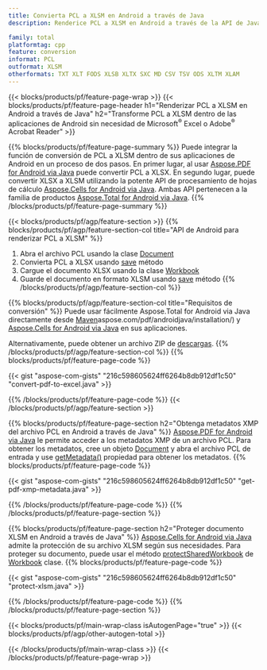 ```yaml
---
title: Convierta PCL a XLSM en Android a través de Java
description: Renderice PCL a XLSM en Android a través de la API de Java sin usar Microsoft Excel o Adobe Reader

family: total
platformtag: cpp
feature: conversion
informat: PCL
outformat: XLSM
otherformats: TXT XLT FODS XLSB XLTX SXC MD CSV TSV ODS XLTM XLAM
---
```

{{< blocks/products/pf/feature-page-wrap >}}
{{< blocks/products/pf/feature-page-header h1="Renderizar PCL a XLSM en Android a través de Java" h2="Transforme PCL a XLSM dentro de las aplicaciones de Android sin necesidad de Microsoft<sup>&reg;</sup> Excel o Adobe<sup>&reg;</sup> Acrobat Reader" >}}

{{% blocks/products/pf/feature-page-summary %}}
Puede integrar la función de conversión de PCL a XLSM dentro de sus aplicaciones de Android en un proceso de dos pasos. En primer lugar, al usar [Aspose.PDF for Android via Java](https://products.aspose.com/pdf/android-java/) puede convertir PCL a XLSX. En segundo lugar, puede convertir XLSX a XLSM utilizando la potente API de procesamiento de hojas de cálculo [Aspose.Cells for Android via Java](https://products.aspose.com/cells/android-java/). Ambas API pertenecen a la familia de productos [Aspose.Total for Android via Java](https://products.aspose.com/total/android-java/). 
{{% /blocks/products/pf/feature-page-summary  %}}

{{< blocks/products/pf/agp/feature-section >}}
{{% blocks/products/pf/agp/feature-section-col title="API de Android para renderizar PCL a XLSM" %}}
1. Abra el archivo PCL usando la clase [Document](https://reference.aspose.com/pdf/java/com.aspose.pdf/Document)
2. Convierta PCL a XLSX usando [save](https://reference.aspose.com/pdf/java/com.aspose.pdf/Document#save-java.lang.String-com.aspose.pdf.SaveOptions-) método
3. Cargue el documento XLSX usando la clase [Workbook](https://reference.aspose.com/cells/java/com.aspose.cells/Workbook)
4. Guarde el documento en formato XLSM usando [save](https://reference.aspose.com/cells/java/com.aspose.cells/workbook#save(java.lang.String,%20com.aspose.cells.GuardarOpciones)) método
{{% /blocks/products/pf/agp/feature-section-col %}}

{{% blocks/products/pf/agp/feature-section-col title="Requisitos de conversión" %}}
Puede usar fácilmente Aspose.Total for Android via Java directamente desde [Maven](https://releases.aspose.com/total/java/)aspose.com/pdf/androidjava/installation/) y [Aspose.Cells for Android via Java](https://docs.aspose.com/cells/java/aspose-cells-for-android-via-java-installation/) en sus aplicaciones.

Alternativamente, puede obtener un archivo ZIP de [descargas](https://releases.aspose.com/total/androidjava).
{{% /blocks/products/pf/agp/feature-section-col %}}
{{% blocks/products/pf/feature-page-code %}}

{{< gist "aspose-com-gists" "216c598605624ff6264b8db912df1c50" "convert-pdf-to-excel.java" >}}



{{% /blocks/products/pf/feature-page-code %}}
{{< /blocks/products/pf/agp/feature-section >}}

{{% blocks/products/pf/feature-page-section  h2="Obtenga metadatos XMP del archivo PCL en Android a través de Java" %}}
[Aspose.PDF for Android via Java](https://products.aspose.com/pdf/android-java/) le permite acceder a los metadatos XMP de un archivo PCL. Para obtener los metadatos, cree un objeto [Document](https://reference.aspose.com/pdf/java/com.aspose.pdf/Document) y abra el archivo PCL de entrada y use [getMetadata()](https://reference.aspose.com/pdf/java/com.aspose.pdf/Document#getMetadata--) propiedad para obtener los metadatos.
{{% blocks/products/pf/feature-page-code %}}

{{< gist "aspose-com-gists" "216c598605624ff6264b8db912df1c50" "get-pdf-xmp-metadata.java" >}}

{{% /blocks/products/pf/feature-page-code  %}}
{{% /blocks/products/pf/feature-page-section %}}

{{% blocks/products/pf/feature-page-section  h2="Proteger documento XLSM en Android a través de Java" %}}
[Aspose.Cells for Android via Java](https://products.aspose.com/cells/android-java/) admite la protección de su archivo XLSM según sus necesidades. Para proteger su documento, puede usar el método [protectSharedWorkbook](https://reference.aspose.com/cells/java/com.aspose.cells/workbook#protectSharedWorkbook(java.lang.String)) de [Workbook](https://reference.aspose.com/cells/java/com.aspose.cells/Workbook) clase.
{{% blocks/products/pf/feature-page-code %}}

{{< gist "aspose-com-gists" "216c598605624ff6264b8db912df1c50" "protect-xlsm.java" >}}

{{% /blocks/products/pf/feature-page-code  %}}
{{% /blocks/products/pf/feature-page-section %}}

{{< blocks/products/pf/main-wrap-class isAutogenPage="true" >}}
{{< blocks/products/pf/agp/other-autogen-total >}}

{{< /blocks/products/pf/main-wrap-class >}}
{{< /blocks/products/pf/feature-page-wrap >}}